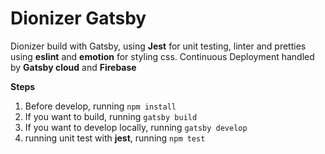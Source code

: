 
# Dionizer Gatsby

Dionizer build with Gatsby, using **Jest** for unit testing, linter and pretties using **eslint** and **emotion** for styling css. Continuous Deployment handled by **Gatsby cloud** and **Firebase**


**Steps**

 1. Before develop, running `npm install`
 2. If you want to build, running `gatsby build`
 3. If you want to develop locally, running `gatsby develop`
 4. running unit test with **jest**, running `npm test`
